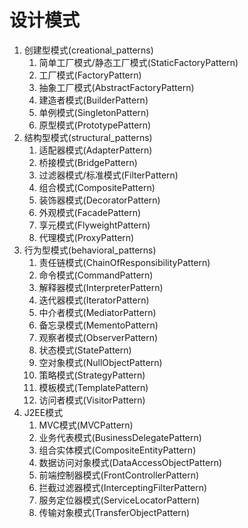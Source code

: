 # 设计模式
1. 创建型模式(creational_patterns)
    1. 简单工厂模式/静态工厂模式(StaticFactoryPattern)
    2. 工厂模式(FactoryPattern)
    3. 抽象工厂模式(AbstractFactoryPattern)
    4. 建造者模式(BuilderPattern)
    5. 单例模式(SingletonPattern)
    6. 原型模式(PrototypePattern)
2. 结构型模式(structural_patterns)
    1. 适配器模式(AdapterPattern)
    2. 桥接模式(BridgePattern)
    3. 过滤器模式/标准模式(FilterPattern)
    4. 组合模式(CompositePattern)
    5. 装饰器模式(DecoratorPattern)
    6. 外观模式(FacadePattern)
    7. 享元模式(FlyweightPattern)
    8. 代理模式(ProxyPattern)
3. 行为型模式(behavioral_patterns)
    1. 责任链模式(ChainOfResponsibilityPattern)
    2. 命令模式(CommandPattern)
    3. 解释器模式(InterpreterPattern)
    4. 迭代器模式(IteratorPattern)
    5. 中介者模式(MediatorPattern)
    6. 备忘录模式(MementoPattern)
    7. 观察者模式(ObserverPattern)
    8. 状态模式(StatePattern)
    9. 空对象模式(NullObjectPattern)
    10. 策略模式(StrategyPattern)
    11. 模板模式(TemplatePattern)
    12. 访问者模式(VisitorPattern)
4. J2EE模式
    1. MVC模式(MVCPattern)
    2. 业务代表模式(BusinessDelegatePattern)
    3. 组合实体模式(CompositeEntityPattern)
    4. 数据访问对象模式(DataAccessObjectPattern)
    5. 前端控制器模式(FrontControllerPattern)
    6. 拦截过滤器模式(InterceptingFilterPattern)
    7. 服务定位器模式(ServiceLocatorPattern)
    8. 传输对象模式(TransferObjectPattern)
